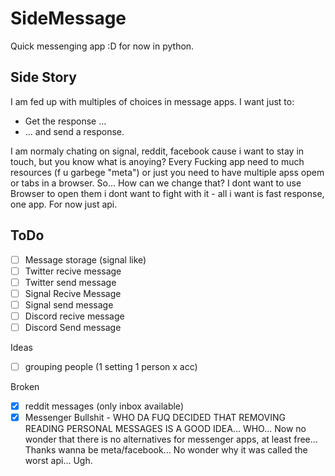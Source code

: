 # SideMessage
Quick messenging app :D for now in python.


## Side Story
I am fed up with multiples of choices in message apps. I want just to:
- Get the response ...  
- ... and send a response. 

I am normaly chating on signal, reddit, facebook cause i want to stay in touch, but you know what is anoying? 
Every Fucking app need to much resources (f u garbege "meta") or just you need to have multiple apss opem or tabs in a browser. So... How can we change that?
I dont want to use Browser to open them i dont want to fight with it - all i want is fast response, one app. For now just api.

## ToDo
- [ ] Message storage (signal like)
- [ ] Twitter recive message
- [ ] Twitter send message
- [ ] Signal Recive Message
- [ ] Signal send message
- [ ] Discord recive message
- [ ] Discord Send message

Ideas 
- [ ] grouping people (1 setting 1 person x acc)

Broken
- [x] reddit messages (only inbox available)
- [x] Messenger Bullshit - WHO DA FUQ DECIDED THAT REMOVING READING PERSONAL MESSAGES IS A GOOD IDEA... WHO... Now no wonder that there is no alternatives for messenger apps, at least free... Thanks wanna be meta/facebook... No wonder why it was called the worst api... Ugh.
